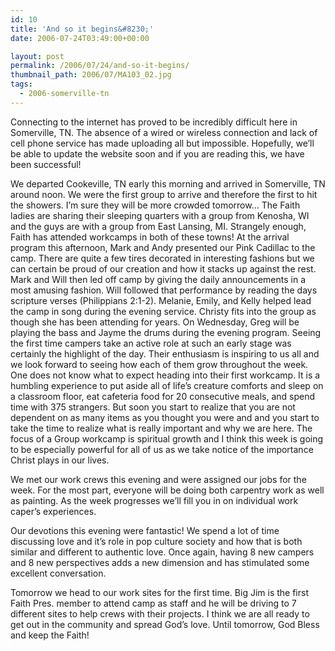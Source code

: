 ```yaml
---
id: 10
title: 'And so it begins&#8230;'
date: 2006-07-24T03:49:00+00:00

layout: post
permalink: /2006/07/24/and-so-it-begins/
thumbnail_path: 2006/07/MA103_02.jpg
tags:
  - 2006-somerville-tn
---
```

Connecting to the internet has proved to be incredibly difficult here in Somerville, TN. The absence of a wired or wireless connection and lack of cell phone service has made uploading all but impossible. Hopefully, we’ll be able to update the website soon and if you are reading this, we have been successful!

We departed Cookeville, TN early this morning and arrived in Somerville, TN around noon. We were the first group to arrive and therefore the first to hit the showers. I’m sure they will be more crowded tomorrow&#8230; The Faith ladies are sharing their sleeping quarters with a group from Kenosha, WI and the guys are with a group from East Lansing, MI. Strangely enough, Faith has attended workcamps in both of these towns! At the arrival program this afternoon, Mark and Andy presented our Pink Cadillac to the camp. There are quite a few tires decorated in interesting fashions but we can certain be proud of our creation and how it stacks up against the rest. Mark and Will then led off camp by giving the daily announcements in a most amusing fashion. Will followed that performance by reading the days scripture verses (Philippians 2:1-2). Melanie, Emily, and Kelly helped lead the camp in song during the evening service. Christy fits into the group as though she has been attending for years. On Wednesday, Greg will be playing the bass and Jayme the drums during the evening program. Seeing the first time campers take an active role at such an early stage was certainly the highlight of the day. Their enthusiasm is inspiring to us all and we look forward to seeing how each of them grow throughout the week. One does not know what to expect heading into their first workcamp. It is a humbling experience to put aside all of life’s creature comforts and sleep on a classroom floor, eat cafeteria food for 20 consecutive meals, and spend time with 375 strangers. But soon you start to realize that you are not dependent on as many items as you thought you were and and you start to take the time to realize what is really important and why we are here. The focus of a Group workcamp is spiritual growth and I think this week is going to be especially powerful for all of us as we take notice of the importance Christ plays in our lives.

We met our work crews this evening and were assigned our jobs for the week. For the most part, everyone will be doing both carpentry work as well as painting. As the week progresses we’ll fill you in on individual work caper’s experiences.

Our devotions this evening were fantastic! We spend a lot of time discussing love and it’s role in pop culture society and how that is both similar and different to authentic love. Once again, having 8 new campers and 8 new perspectives adds a new dimension and has stimulated some excellent conversation.

Tomorrow we head to our work sites for the first time. Big Jim is the first Faith Pres. member to attend camp as staff and he will be driving to 7 different sites to help crews with their projects. I think we are all ready to get out in the community and spread God’s love. Until tomorrow, God Bless and keep the Faith!